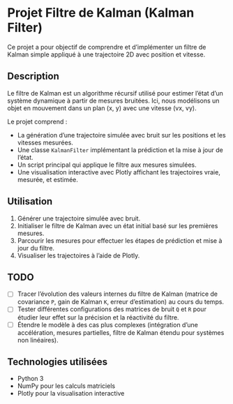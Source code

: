 # Projet Filtre de Kalman (Kalman Filter)

Ce projet a pour objectif de comprendre et d’implémenter un filtre de Kalman simple appliqué à une trajectoire 2D avec position et vitesse.

## Description

Le filtre de Kalman est un algorithme récursif utilisé pour estimer l’état d’un système dynamique à partir de mesures bruitées. Ici, nous modélisons un objet en mouvement dans un plan (x, y) avec une vitesse (vx, vy).

Le projet comprend :  
- La génération d’une trajectoire simulée avec bruit sur les positions et les vitesses mesurées.  
- Une classe `KalmanFilter` implémentant la prédiction et la mise à jour de l’état.  
- Un script principal qui applique le filtre aux mesures simulées.  
- Une visualisation interactive avec Plotly affichant les trajectoires vraie, mesurée, et estimée.

## Utilisation

1. Générer une trajectoire simulée avec bruit.  
2. Initialiser le filtre de Kalman avec un état initial basé sur les premières mesures.  
3. Parcourir les mesures pour effectuer les étapes de prédiction et mise à jour du filtre.  
4. Visualiser les trajectoires à l’aide de Plotly.

## TODO

- [ ] Tracer l’évolution des valeurs internes du filtre de Kalman (matrice de covariance `P`, gain de Kalman `K`, erreur d’estimation) au cours du temps.  
- [ ] Tester différentes configurations des matrices de bruit `Q` et `R` pour étudier leur effet sur la précision et la réactivité du filtre.  
- [ ] Étendre le modèle à des cas plus complexes (intégration d’une accélération, mesures partielles, filtre de Kalman étendu pour systèmes non linéaires).

## Technologies utilisées

- Python 3  
- NumPy pour les calculs matriciels  
- Plotly pour la visualisation interactive  
